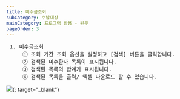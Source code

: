```yaml
---
title: 미수금조회
subCategory: 수납대장
mainCategory: 프로그램 활용 - 원무
pageOrder: 3
---
```


<pre>
 <t2><bold>1. 미수금조회</bold></t2>
     ① 조회 기간 조회 옵션을 설정하고 [검색] 버튼을 클릭합니다.
     ② 검색된 미수환자 목록이 표시됩니다.
     ③ 검색된 목록의 합계가 표시됩니다.
     ④ 검색된 목록을 출력/ 엑셀 다운로드 할 수 있습니다.
</pre>

[![](/images/{{page.url}}_1.png)](/images/{{page.url}}_1.png){: target="_blank"}
